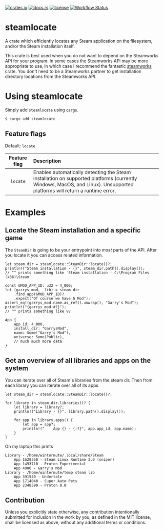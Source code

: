 [![crates.io](https://img.shields.io/crates/v/steamlocate.svg)](https://crates.io/crates/steamlocate)
[![docs.rs](https://docs.rs/steamlocate/badge.svg)](https://docs.rs/steamlocate/)
[![license](https://img.shields.io/crates/l/steamlocate)](https://github.com/WilliamVenner/steamlocate/blob/master/LICENSE)
[![Workflow Status](https://github.com/WilliamVenner/steamlocate-rs/workflows/ci/badge.svg)](https://github.com/WilliamVenner/steamlocate-rs/actions?query=workflow%3A%22ci%22)

# steamlocate

A crate which efficiently locates any Steam application on the filesystem,
and/or the Steam installation itself.

This crate is best used when you do not want to depend on the Steamworks API
for your program. In some cases the Steamworks API may be more appropriate to
use, in which case I recommend the fantastic
[steamworks](https://github.com/Thinkofname/steamworks-rs) crate. You don't
need to be a Steamworks partner to get installation directory locations from
the Steamworks API.

# Using steamlocate

Simply add `steamlocate` using
[`cargo`](https://doc.rust-lang.org/cargo/getting-started/installation.html).

```console
$ cargo add steamlocate
```

## Feature flags

Default: `locate`

| Feature flag | Description |
| :---: | :--- |
| `locate` | Enables automatically detecting the Steam installation on supported platforms (currently Windows, MacOS, and Linux). Unsupported platforms will return a runtime error. |

# Examples

## Locate the Steam installation and a specific game

The `SteamDir` is going to be your entrypoint into _most_ parts of the API.
After you locate it you can access related information.

```rust,ignore
let steam_dir = steamlocate::SteamDir::locate()?;
println!("Steam installation - {}", steam_dir.path().display());
// ^^ prints something like `Steam installation - C:\Program Files (x86)\Steam`

const GMOD_APP_ID: u32 = 4_000;
let (garrys_mod, _lib) = steam_dir
    .find_app(GMOD_APP_ID)?
    .expect("Of course we have G Mod");
assert_eq!(garrys_mod.name.as_ref().unwrap(), "Garry's Mod");
println!("{garrys_mod:#?}");
// ^^ prints something like vv
```
```rust,ignore
App {
    app_id: 4_000,
    install_dir: "GarrysMod",
    name: Some("Garry's Mod"),
    universe: Some(Public),
    // much much more data
}
```

## Get an overview of all libraries and apps on the system

You can iterate over all of Steam's libraries from the steam dir. Then from each library you
can iterate over all of its apps.

```rust,ignore
let steam_dir = steamlocate::SteamDir::locate()?;

for library in steam_dir.libraries()? {
    let library = library?;
    println!("Library - {}", library.path().display());

    for app in library.apps() {
        let app = app?;
        println!("    App {} - {:?}", app.app_id, app.name);
    }
}
```

On my laptop this prints

```text
Library - /home/wintermute/.local/share/Steam
    App 1628350 - Steam Linux Runtime 3.0 (sniper)
    App 1493710 - Proton Experimental
    App 4000 - Garry's Mod
Library - /home/wintermute/temp steam lib
    App 391540 - Undertale
    App 1714040 - Super Auto Pets
    App 2348590 - Proton 8.0
```

## Contribution

Unless you explicitly state otherwise, any contribution intentionally
submitted for inclusion in the work by you, as defined in the MIT license,
shall be licensed as above, without any additional terms or conditions.
